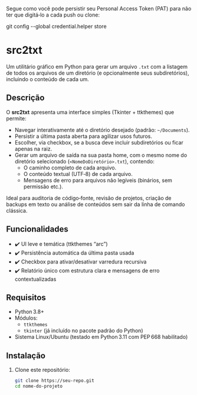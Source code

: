 
Segue como você pode persistir seu Personal Access Token (PAT) para não ter que digitá‑lo a cada push ou clone:

git config --global credential.helper store




# src2txt

Um utilitário gráfico em Python para gerar um arquivo `.txt` com a listagem de todos os arquivos de um diretório (e opcionalmente seus subdiretórios), incluindo o conteúdo de cada um.

## Descrição

O **src2txt** apresenta uma interface simples (Tkinter + ttkthemes) que permite:

- Navegar interativamente até o diretório desejado (padrão: `~/Documents`).
- Persistir a última pasta aberta para agilizar usos futuros.
- Escolher, via checkbox, se a busca deve incluir subdiretórios ou ficar apenas na raiz.
- Gerar um arquivo de saída na sua pasta home, com o mesmo nome do diretório selecionado (`<NomeDoDiretório>.txt`), contendo:
  - O caminho completo de cada arquivo.
  - O conteúdo textual (UTF‑8) de cada arquivo.
  - Mensagens de erro para arquivos não legíveis (binários, sem permissão etc.).

Ideal para auditoria de código‑fonte, revisão de projetos, criação de backups em texto ou análise de conteúdos sem sair da linha de comando clássica.

## Funcionalidades

- ✔️ UI leve e temática (ttkthemes “arc”)
- ✔️ Persistência automática da última pasta usada
- ✔️ Checkbox para ativar/desativar varredura recursiva
- ✔️ Relatório único com estrutura clara e mensagens de erro contextualizadas

## Requisitos

- Python 3.8+  
- Módulos:
  - `ttkthemes`
  - `tkinter` (já incluído no pacote padrão do Python)
- Sistema Linux/Ubuntu (testado em Python 3.11 com PEP 668 habilitado)

## Instalação

1. Clone este repositório:
   ```bash
   git clone https://seu-repo.git
   cd nome-do-projeto




